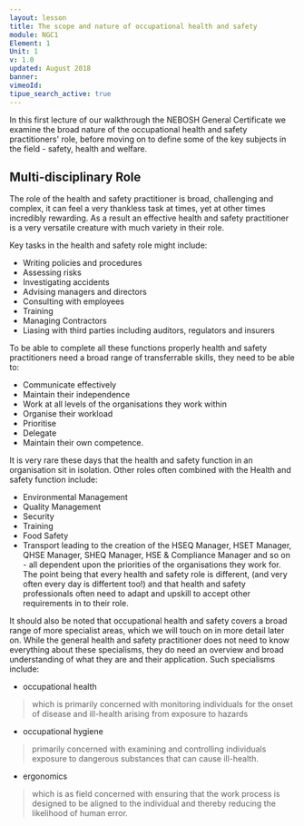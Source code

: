 ```yaml
---
layout: lesson
title: The scope and nature of occupational health and safety
module: NGC1
Element: 1
Unit: 1
v: 1.0
updated: August 2018
banner:
vimeoId: 
tipue_search_active: true
---
```

In this first lecture of our walkthrough the NEBOSH General Certificate we examine the broad nature of the occupational health and safety practitioners' role, before moving on to define some of the key subjects in the field - safety, health and welfare.

Multi-disciplinary Role
-----------------------
The role of the health and safety practitioner is broad, challenging and complex, it can feel a very thankless task at times, yet at other times incredibly rewarding.  As a result an effective health and safety practitioner is a very versatile creature with much variety in their role.  

Key tasks in the health and safety role might include:
- Writing policies and procedures
- Assessing risks
- Investigating accidents
- Advising managers and directors
- Consulting with employees
- Training 
- Managing Contractors
- Liasing with third parties including auditors, regulators and insurers

To be able to complete all these functions properly health and safety practitioners need a broad range of transferrable skills, they need to be able to:
- Communicate effectively
- Maintain their independence
- Work at all levels of the organisations they work within
- Organise their workload
- Prioritise
- Delegate
- Maintain their own competence.

It is very rare these days that the health and safety function in an organisation sit in isolation.  Other roles often combined with the Health and safety function include:
- Environmental Management
- Quality Management
- Security
- Training
- Food Safety
- Transport
leading to the creation of the HSEQ Manager, HSET Manager, QHSE Manager, SHEQ Manager, HSE & Compliance Manager and so on - all dependent upon the priorities of the organisations they work for.  The point being that every health and safety role is different, (and very often every day is differtent too!) and that health and safety professionals often need to adapt and upskill to accept other requirements in to their role.

It should also be noted that occupational health and safety covers a broad range of more specialist areas, which we will touch on in more detail later on.  While the general health and safety practitioner does not need to know everything about these specialisms, they do need an overview and broad understanding of what they are and their application.  Such specialisms include:

- occupational health
> which is primarily concerned with monitoring individuals for the onset of disease and ill-health arising from exposure to hazards

- occupational hygiene
> primarily concerned with examining and controlling individuals exposure to dangerous substances that can cause ill-health.

- ergonomics
> which is as field concerned with ensuring that the work process is designed to be aligned to the individual and thereby reducing the likelihood of human error.

